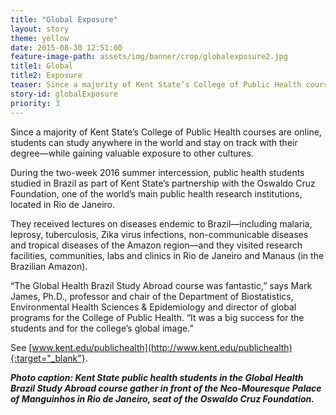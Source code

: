 ```yaml
---
title: "Global Exposure"
layout: story
theme: yellow
date: 2015-08-30 12:51:00
feature-image-path: assets/img/banner/crop/globalexposure2.jpg
title1: Global
title2: Exposure
teaser: Since a majority of Kent State’s College of Public Health courses are online, students can study anywhere in the world and stay on track with their degree—while gaining valuable exposure to other cultures.
story-id: globalExposure
priority: 3
---
```


Since a majority of Kent State’s College of Public Health courses are online, students can study anywhere in the world and stay on track with their degree—while gaining valuable exposure to other cultures.

During the two-week 2016 summer intercession, public health students studied in Brazil as part of Kent State’s partnership with the Oswaldo Cruz Foundation, one of the world’s main public health research institutions, located in Rio de Janeiro.

They received lectures on diseases endemic to Brazil—including malaria, leprosy, tuberculosis, Zika virus infections, non-communicable diseases and tropical diseases of the Amazon region—and they visited research facilities, communities, labs and clinics in Rio de Janeiro and Manaus (in the Brazilian Amazon).

“The Global Health Brazil Study Abroad course was fantastic,” says Mark James, Ph.D., professor and chair of the Department of Biostatistics, Environmental Health Sciences & Epidemiology and director of global programs for the College of Public Health. “It was a big success for the students and for the college’s global image.”

See [www.kent.edu/publichealth](http://www.kent.edu/publichealth){:target="_blank"}.

***Photo caption: Kent State public health students in the Global Health Brazil Study Abroad course gather in front of the Neo-Mouresque Palace of Manguinhos in Rio de Janeiro, seat of the Oswaldo Cruz Foundation.***
